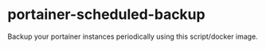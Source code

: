 # portainer-scheduled-backup
Backup your portainer instances periodically using this script/docker image.
